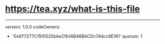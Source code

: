 # https://tea.xyz/what-is-this-file
---
version: 1.0.0
codeOwners:
  - '0x977277C15f0525bAeCfb1AB46BACDc74dcc9E161'
quorum: 1
